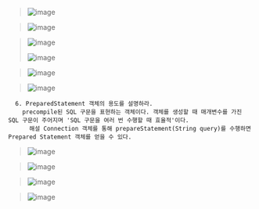 > ![image](https://user-images.githubusercontent.com/17442343/172013627-a8c3ec5d-76be-4abf-b11c-bbd529f73d76.png)

> ![image](https://user-images.githubusercontent.com/17442343/172013631-8850125a-fd9b-48c8-a876-7594e057729d.png)

> ![image](https://user-images.githubusercontent.com/17442343/172013656-5d69d1c3-0d88-4373-86f2-18934d69025d.png)
> 
> ![image](https://user-images.githubusercontent.com/17442343/172013683-d2602b2e-5858-4c53-8f88-212e0ef03957.png)

> ![image](https://user-images.githubusercontent.com/17442343/172013695-3e84c226-1f0e-4965-9e1f-82ed5761317f.png)

> ![image](https://user-images.githubusercontent.com/17442343/172013700-3c3373f6-5f49-44b7-a37c-da84c02c57d4.png)

```
  6. PreparedStatement 객체의 용도를 설명하라.
    precompile된 SQL 구문을 표현하는 객체이다. 객체를 생성할 때 매개변수를 가진 SQL 구문이 주어지며 'SQL 구문을 여러 번 수행할 때 효율적'이다.
      해설 Connection 객체를 통해 prepareStatement(String query)를 수행하면 Prepared Statement 객체를 얻을 수 있다.
```

> ![image](https://user-images.githubusercontent.com/17442343/172013860-4cb12a24-a443-41b8-ba7b-f0409717b990.png)

> ![image](https://user-images.githubusercontent.com/17442343/172013920-b9406727-5a31-40f3-b50b-25a31f81c190.png)

> ![image](https://user-images.githubusercontent.com/17442343/172013952-a0bd5b37-1eda-4e05-8ae3-ca6e14b93e10.png)

> ![image](https://user-images.githubusercontent.com/17442343/172014002-88c3d769-75a7-4e5d-b948-a1414b5d7c55.png)









